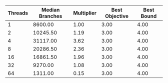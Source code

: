 |Threads | Median Branches | Multiplier | Best Objective | Best Bound |
| - | - | - | - | - |
|1|8600.00|1.00|3.00|4.00|
|2|10245.50|1.19|3.00|4.00|
|4|31117.00|3.62|3.00|4.00|
|8|20286.50|2.36|3.00|4.00|
|16|16861.50|1.96|3.00|4.00|
|32|9270.00|1.08|3.00|4.00|
|64|1311.00|0.15|3.00|4.00|
